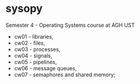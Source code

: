 # sysopy
Semester 4 - Operating Systems course at AGH UST

- cw01 - libraries,
- cw02 - files,
- cw03 - processes,
- cw04 - signals,
- cw05 - pipelines,
- cw06 - message queues,
- cw07 - semaphores and shared memory;
